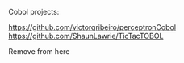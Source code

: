 Cobol projects:

https://github.com/victorqribeiro/perceptronCobol
https://github.com/ShaunLawrie/TicTacTOBOL

Remove from here